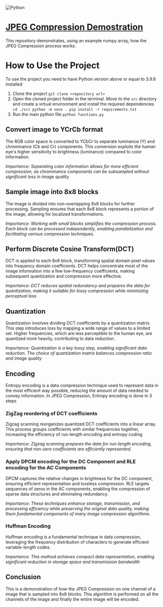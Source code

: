 ![Python](https://img.shields.io/badge/python-3670A0?style=plastic&logo=python&logoColor=ffdd54)

# [JPEG Compression Demostration](https://github.com/PRO-GUNE/JPEGCompression.git)
This repository demonstrates, using an example numpy array, how the JPEG Compression process works.

# How to Use the Project
To use the project you need to have Python version above or equal to 3.9.6 installed

1. Clone the project
   `git clone <repository url>`
2. Open the cloned project folder in the terminal. Move to the `src` directory and create a virtual environment and install the required dependencies
   `cd ./src
    python -m venv .
    pip install -r requirements.txt`
3. Run the main python file
   `python functions.py`

## Convert image to YCrCb format
The RGB color space is converted to YCbCr to separate luminance (Y) and chrominance (Cb and Cr) components. This conversion exploits the human eye's higher sensitivity to brightness (luminance) compared to color information.

_Importance: Separating color information allows for more efficient compression, as chrominance components can be subsampled without significant loss in image quality_

## Sample image into 8x8 blocks
The image is divided into non-overlapping 8x8 blocks for further processing. Sampling ensures that each 8x8 block represents a portion of the image, allowing for localized transformations.

_Importance: Working with small blocks simplifies the compression process. Each block can be processed independently, enabling parallelization and facilitating various compression techniques._

## Perform Discrete Cosine Transform(DCT)
DCT is applied to each 8x8 block, transforming spatial domain pixel values into frequency domain coefficients. DCT helps concentrate most of the image information into a few low-frequency coefficients, making 
subsequent quantization and compression more effective.

_Importance: DCT reduces spatial redundancy and prepares the data for quantization, making it suitable for lossy compression while minimizing perceptual loss_

## Quantization
Quantization involves dividing DCT coefficients by a quantization matrix. This step introduces loss by mapping a wide range of values to a limited set. Higher frequencies, which are less perceptible to the human eye, are quantized more heavily, contributing to data reduction.

_Importance: Quantization is a key lossy step, enabling significant data reduction. The choice of quantization matrix balances compression ratio and image quality_

## Encoding
Entropy encoding is a data compression technique used to represent data in the most efficient way possible, reducing the amount of data needed to convey information.
In JPEG Compression, Entropy encoding is done in 3 steps

### ZigZag reordering of DCT coefficients
Zigzag scanning reorganizes quantized DCT coefficients into a linear array. This process groups coefficients with similar frequencies together, increasing the efficiency of run-length encoding and entropy coding

_Importance: Zigzag scanning prepares the data for run-length encoding, ensuring that non-zero coefficients are efficiently represented._

### Apply DPCM encoding for the DC Component and RLE encoding for the AC Components
DPCM captures the relative changes in brightness for the DC component, ensuring efficient representation and lossless compression. RLE targets sequences of zeros in the AC components, enabling the compression of sparse data structures and eliminating redundancy.

_Importance: These techniques enhance storage, transmission, and processing efficiency while preserving the original data quality, making them fundamental components of many image compression algorithms._

###  Huffman Encoding
Huffman encoding is a fundamental technique in data compression, leveraging the frequency distribution of characters to generate efficient variable-length codes. 

_Importance: This method achieves compact data representation, enabling significant reduction in storage space and transmission bandwidth_

## Conclusion
This is a demonstration of how the JPEG Compression on one channel of a image that is sampled into 8x8 blocks. This algorithm is performed on all the channels of the image and finally the entire image will be encoded.

